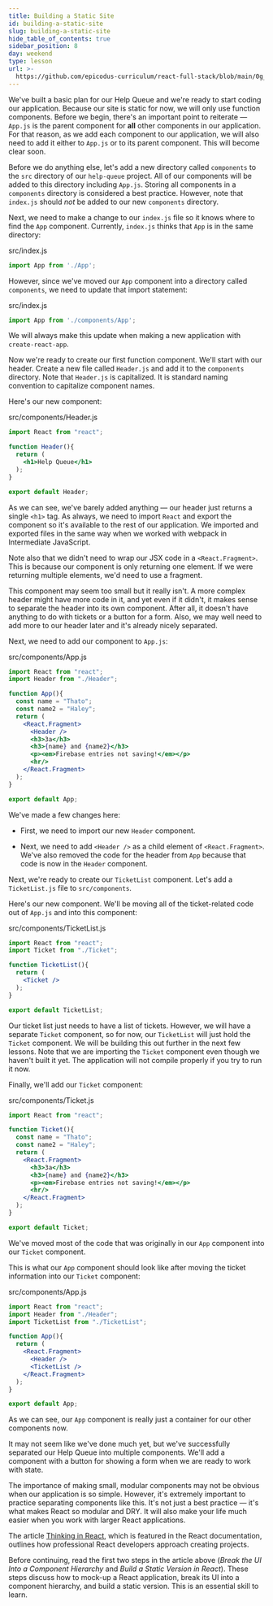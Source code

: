 ```yaml
---
title: Building a Static Site
id: building-a-static-site
slug: building-a-static-site
hide_table_of_contents: true
sidebar_position: 8
day: weekend
type: lesson
url: >-
  https://github.com/epicodus-curriculum/react-full-stack/blob/main/0g_building_a_static_site.md
---
```


We've built a basic plan for our Help Queue and we're ready to start coding our application. Because our site is static for now, we will only use function components. Before we begin, there's an important point to reiterate — `App.js` is the parent component for **all** other components in our application. For that reason, as we add each component to our application, we will also need to add it either to `App.js` or to its parent component. This will become clear soon.

Before we do anything else, let's add a new directory called `components` to the `src` directory of our `help-queue` project. All of our components will be added to this directory including `App.js`. Storing all components in a `components` directory is considered a best practice. However, note that `index.js` should *not* be added to our new `components` directory.

Next, we need to make a change to our `index.js` file so it knows where to find the `App` component. Currently, `index.js` thinks that `App` is in the same directory:

<div class="filename">src/index.js</div>

```js
import App from './App';
```

However, since we've moved our `App` component into a directory called `components`, we need to update that import statement:

<div class="filename">src/index.js</div>

```js
import App from './components/App';
```

We will always make this update when making a new application with `create-react-app`.

Now we're ready to create our first function component. We'll start with our header. Create a new file called `Header.js` and add it to the `components` directory. Note that `Header.js` is capitalized. It is standard naming convention to capitalize component names.

Here's our new component:

<div class="filename">src/components/Header.js</div>

```jsx
import React from "react";

function Header(){
  return (
    <h1>Help Queue</h1>
  );
}

export default Header;
```

As we can see, we've barely added anything — our header just returns a single `<h1>` tag. As always, we need to import `React` and export the component so it's available to the rest of our application. We imported and exported files in the same way when we worked with webpack in Intermediate JavaScript.

Note also that we didn't need to wrap our JSX code in a `<React.Fragment>`. This is because our component is only returning one element. If we were returning multiple elements, we'd need to use a fragment.

This component may seem too small but it really isn't. A more complex header might have more code in it, and yet even if it didn't, it makes sense to separate the header into its own component. After all, it doesn't have anything to do with tickets or a button for a form. Also, we may well need to add more to our header later and it's already nicely separated.

Next, we need to add our component to `App.js`:

<div class="filename">src/components/App.js</div>

```jsx
import React from "react";
import Header from "./Header";

function App(){
  const name = "Thato";
  const name2 = "Haley";
  return (
    <React.Fragment>
      <Header />
      <h3>3a</h3>
      <h3>{name} and {name2}</h3>
      <p><em>Firebase entries not saving!</em></p>
      <hr/>
    </React.Fragment>
  );
}

export default App;
```

We've made a few changes here:

* First, we need to import our new `Header` component.

* Next, we need to add `<Header />` as a child element of `<React.Fragment>`. We've also removed the code for the header from `App` because that code is now in the `Header` component.

Next, we're ready to create our `TicketList` component. Let's add a `TicketList.js` file to `src/components`.

Here's our new component. We'll be moving all of the ticket-related code out of `App.js` and into this component:

<div class="filename">src/components/TicketList.js</div>

```jsx
import React from "react";
import Ticket from "./Ticket";

function TicketList(){
  return (
    <Ticket />
  );
}

export default TicketList;
```

Our ticket list just needs to have a list of tickets. However, we will have a separate `Ticket` component, so for now, our `TicketList` will just hold the `Ticket` component. We will be building this out further in the next few lessons. Note that we are importing the `Ticket` component even though we haven't built it yet. The application will not compile properly if you try to run it now.

Finally, we'll add our `Ticket` component:

<div class="filename">src/components/Ticket.js</div>

```jsx
import React from "react";

function Ticket(){
  const name = "Thato";
  const name2 = "Haley";
  return (
    <React.Fragment>
      <h3>3a</h3>
      <h3>{name} and {name2}</h3>
      <p><em>Firebase entries not saving!</em></p>
      <hr/>
    </React.Fragment>
  );
}

export default Ticket;
```

We've moved most of the code that was originally in our `App` component into our `Ticket` component.

This is what our `App` component should look like after moving the ticket information into our `Ticket` component:

<div class="filename">src/components/App.js</div>

```jsx
import React from "react";
import Header from "./Header";
import TicketList from "./TicketList";

function App(){
  return ( 
    <React.Fragment>
      <Header />
      <TicketList />
    </React.Fragment>
  );
}

export default App;
```

As we can see, our `App` component is really just a container for our other components now.

It may not seem like we've done much yet, but we've successfully separated our Help Queue into multiple components. We'll add a component with a button for showing a form when we are ready to work with state.

The importance of making small, modular components may not be obvious when our application is so simple. However, it's extremely important to practice separating components like this. It's not just a best practice — it's what makes React so modular and DRY. It will also make your life much easier when you work with larger React applications.

The article [Thinking in React](https://facebook.github.io/react/docs/thinking-in-react.html), which is featured in the React documentation, outlines how professional React developers approach creating projects.

Before continuing, read the first two steps in the article above (_Break the UI Into a Component Hierarchy_ and _Build a Static Version in React_). These steps discuss how to mock-up a React application, break its UI into a component hierarchy, and build a static version. This is an essential skill to learn.